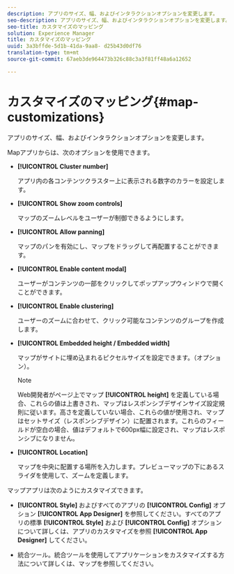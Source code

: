 ```yaml
---
description: アプリのサイズ、幅、およびインタラクションオプションを変更します。
seo-description: アプリのサイズ、幅、およびインタラクションオプションを変更します。
seo-title: カスタマイズのマッピング
solution: Experience Manager
title: カスタマイズのマッピング
uuid: 3a3bffde-5d1b-41da-9aa8- d25b43d0df76
translation-type: tm+mt
source-git-commit: 67aeb3de964473b326c88c3a3f81ff48a6a12652

---
```



# カスタマイズのマッピング{#map-customizations}

アプリのサイズ、幅、およびインタラクションオプションを変更します。



Mapアプリからは、次のオプションを使用できます。

* **[!UICONTROL Cluster number]** 

   アプリ内の各コンテンツクラスター上に表示される数字のカラーを設定します。

* **[!UICONTROL Show zoom controls]** 

   マップのズームレベルをユーザーが制御できるようにします。

* **[!UICONTROL Allow panning]** 

   マップのパンを有効にし、マップをドラッグして再配置することができます。

* **[!UICONTROL Enable content modal]** 

   ユーザーがコンテンツの一部をクリックしてポップアップウィンドウで開くことができます。

* **[!UICONTROL Enable clustering]** 

   ユーザーのズームに合わせて、クリック可能なコンテンツのグループを作成します。

* **[!UICONTROL Embedded height / Embedded width]** 

   マップがサイトに埋め込まれるピクセルサイズを設定できます。（オプション）。

   >[!NOTE]
   >
   >Web開発者がページ上でマップ **[!UICONTROL height]** を定義している場合、これらの値は上書きされ、マップはレスポンシブデザインサイズ設定規則に従います。高さを定義していない場合、これらの値が使用され、マップはセットサイズ（レスポンシブデザイン）に配置されます。これらのフィールドが空白の場合、値はデフォルトで600px幅に設定され、マップはレスポンシブになりません。

* **[!UICONTROL Location]** 

   マップを中央に配置する場所を入力します。プレビューマップの下にあるスライダを使用して、ズームを定義します。

マップアプリは次のようにカスタマイズできます。

* **[!UICONTROL Style]** およびすべてのアプリの **[!UICONTROL Config]** オプション **[!UICONTROL App Designer]** を参照してください。すべてのアプリの標準 **[!UICONTROL Style]** および **[!UICONTROL Config]** オプションについて詳しくは、アプリのカスタマイズを参照 **[!UICONTROL App Designer]** してください。

* 統合ツール。統合ツールを使用してアプリケーションをカスタマイズする方法について詳しくは、マップを参照してください。

